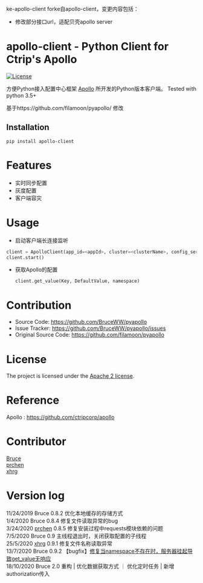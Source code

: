 ke-apollo-client forke自apollo-client，变更内容包括：
* 修改部分接口url，适配贝壳apollo server

apollo-client - Python Client for Ctrip's Apollo
================

[![License](https://img.shields.io/badge/License-Apache%202.0-blue.svg)](https://opensource.org/licenses/Apache-2.0)

方便Python接入配置中心框架 [Apollo](https://github.com/ctripcorp/apollo) 所开发的Python版本客户端。
Tested with python 3.5+

基于https://github.com/filamoon/pyapollo/ 修改

Installation
------------

``` shell
pip install apollo-client
```

# Features
* 实时同步配置
* 灰度配置
* 客户端容灾

# Usage

- 启动客户端长连接监听

``` python
client = ApolloClient(app_id=<appId>, cluster=<clusterName>, config_server_url=<configServerUrl>)
client.start()
```

- 获取Apollo的配置
  ```
  client.get_value(Key, DefaultValue, namespace)
  ```

# Contribution
  * Source Code: https://github.com/BruceWW/pyapollo
  * Issue Tracker: https://github.com/BruceWW/pyapollo/issues
  * Original Source Code: https://github.com/filamoon/pyapollo
  
# License
The project is licensed under the [Apache 2 license](https://github.com/zouyx/agollo/blob/master/LICENSE).

# Reference
Apollo : https://github.com/ctripcorp/apollo

# Contributor
[Bruce](https://github.com/BruceWW)<br/>
[prchen](https://github.com/prchen) <br/>
[xhrg](https://github.com/faicm)<br/>


# Version log
11/24/2019  Bruce  0.8.2   优化本地缓存的存储方式<br/>
1/4/2020    Bruce  0.8.4   修复文件读取异常的bug<br/>
3/24/2020   [prchen](https://github.com/prchen) 0.8.5   修复安装过程中requests模块依赖的问题<br/>
7/5/2020    Bruce  0.9     主线程退出时，关闭获取配置的子线程<br/>
25/5/2020   [xhrg](https://github.com/faicm)    0.9.1   修复文件名称读取异常<br/>
13/7/2020   Bruce  0.9.2    【bugfix】[修复当namespace不存在时，服务器挂起导致get_value无响应](https://github.com/BruceWW/pyapollo/issues/7)<br/>
18/10/2020   Bruce  2.0     重构 | 优化数据获取方式 ｜ 优化定时任务  |  新增authorization传入   <br/>